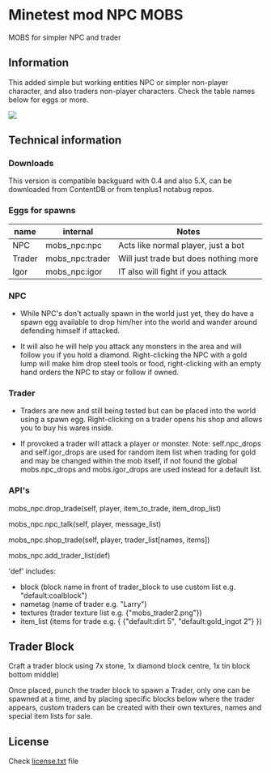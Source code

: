 Minetest mod NPC MOBS
=====================

MOBS for simpler NPC and trader

Information
-----------

This added simple but working entities NPC or simpler non-player character, and also traders non-player characters.
Check the table names below for eggs or more.

![](screenshot.png)

Technical information
---------------------

### Downloads

This version is compatible backguard with 0.4 and also 5.X, can be downloaded from ContentDB or from tenplus1 notabug repos.

### Eggs for spawns

| name   | internal      | Notes |
|------- | ------------- | ----- |
| NPC    | mobs_npc:npc  | Acts like normal player, just a bot |
| Trader | mobs_npc:trader | Will just trade but does nothing more |
| Igor   | mobs_npc:igor | IT also will fight if you attack |

### NPC

- While NPC's don't actually spawn in the world just yet, they do have a spawn egg
available to drop him/her into the world and wander around defending himself if attacked.

- It will also he will help you attack any monsters in the area and will follow you
if you hold a diamond. Right-clicking the NPC with a gold lump will make him drop steel
tools or food, right-clicking with an empty hand orders the NPC to stay or follow if owned.


### Trader

- Traders are new and still being tested but can be placed into the world using a spawn egg.
Right-clicking on a trader opens his shop and allows you to buy his wares inside.

- If provoked a trader will attack a player or monster. Note: self.npc_drops and self.igor_drops
are used for random item list when trading for gold and may be changed within the mob itself,
if not found the global mobs.npc_drops and mobs.igor_drops are used instead for a default list.


### API's

mobs_npc.drop_trade(self, player, item_to_trade, item_drop_list)

mobs_npc.npc_talk(self, player, message_list)

mobs_npc.shop_trade(self, player, trader_list[names, items])

mobs_npc.add_trader_list(def)

'def' includes:
- block (block name in front of trader_block to use custom list e.g. "default:coalblock")
- nametag (name of trader e.g. "Larry")
- textures (trader texture list e.g. {"mobs_trader2.png"})
- item_list (items for trade e.g. { {"default:dirt 5", "default:gold_ingot 2"} })


## Trader Block

Craft a trader block using 7x stone, 1x diamond block centre, 1x tin block bottom middle)

Once placed, punch the trader block to spawn a Trader, only one can be spawned at a time, and by placing specific blocks below where the trader appears, custom traders can be created with their own textures, names and special item lists for sale.


License
-------

Check [license.txt](license.txt) file
